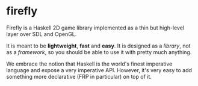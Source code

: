 firefly
=======

Firefly is a Haskell 2D game library implemented as a thin but high-level layer
over SDL and OpenGL.

It is meant to be **lightweight**, **fast** and **easy**. It is designed as a
*library*, not as a *framework*, so you should be able to use it with pretty
much anything.

We embrace the notion that Haskell is the world's finest imperative language and
expose a very imperative API. However, it's very easy to add something more
declarative (FRP in particular) on top of it.
